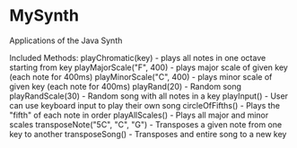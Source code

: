 # MySynth
Applications of the Java Synth

Included Methods:
			playChromatic(key) - plays all notes in one octave starting from key
   		playMajorScale("F", 400) - plays major scale of given key (each note for 400ms)
			playMinorScale("C", 400) - plays minor scale of given key (each note for 400ms)
			playRand(20) - Random song
			playRandScale(30) - Random song with all notes in a key
			playInput() - User can use keyboard input to play their own song
			circleOfFifths() - Plays the "fifth" of each note in order
			playAllScales() - Plays all major and minor scales
			transposeNote("5C", "C", "G") - Transposes a given note from one key to another
      transposeSong() - Transposes and entire song to a new key
